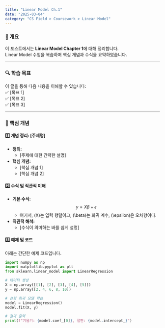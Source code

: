 ```yaml
---
title: "Linear Model Ch.1"
date: "2025-03-04"
category: "CS Field > Coursework > Linear Model"
---
```


### 📌 개요  
이 포스트에서는 **Linear Model Chapter 1**에 대해 정리합니다.  
Linear Model 수업을 복습하며 핵심 개념과 수식을 요약하였습니다.  

---

### 🔍 학습 목표  
이 글을 통해 다음 내용을 이해할 수 있습니다:  
✅ [목표 1]  
✅ [목표 2]  
✅ [목표 3]  

---

### 📝 핵심 개념  

#### 1️⃣ 개념 정리: [주제명]  
- **정의:**  
  - [주제에 대한 간략한 설명]  
- **핵심 개념:**  
  - [핵심 개념 1]  
  - [핵심 개념 2]  

#### 2️⃣ 수식 및 직관적 이해  
- **기본 수식:**  
  $$ y = X\beta + \epsilon $$  
  - 여기서, \(X\)는 입력 행렬이고, \(\beta\)는 회귀 계수, \(\epsilon\)은 오차항이다.  
- **직관적 해석:**  
  - [수식이 의미하는 바를 쉽게 설명]  

#### 3️⃣ 예제 및 코드  
아래는 간단한 예제 코드입니다.  

```python
import numpy as np
import matplotlib.pyplot as plt
from sklearn.linear_model import LinearRegression

# 데이터 생성
X = np.array([[1], [2], [3], [4], [5]])
y = np.array([2, 4, 6, 8, 10])

# 선형 회귀 모델 학습
model = LinearRegression()
model.fit(X, y)

# 결과 출력
print(f"기울기: {model.coef_[0]}, 절편: {model.intercept_}")
